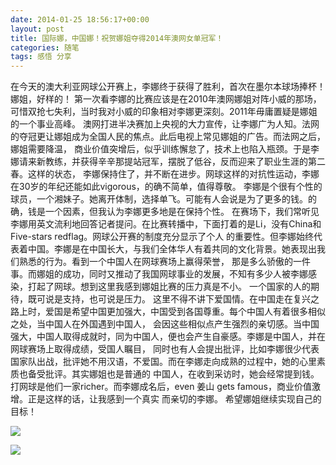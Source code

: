 ```yaml
---
date: 2014-01-25 18:56:17+00:00
layout: post
title: 国际娜，中国娜！祝贺娜姐夺得2014年澳网女单冠军！
categories: 随笔
tags: 感悟 分享 
---
```


  在今天的澳大利亚网球公开赛上，李娜终于获得了胜利，首次在墨尔本球场捧杯！娜姐，好样的！
  第一次看李娜的比赛应该是在2010年澳网娜姐对阵小威的那场，可惜双抢七失利，当时我对小威的印象相对李娜更深刻。2011年毋庸置疑是娜姐的一个事业高峰。
澳网打进半决赛加上央视的大力宣传，让李娜广为人知。法网的夺冠更让娜姐成为全国人民的焦点。此后电视上常见娜姐的广告。而法网之后，娜姐需要降温，
商业价值突增后，似乎训练懈怠了，技术上也陷入瓶颈。于是李娜请来新教练，并获得辛辛那提站冠军，摆脱了低谷，反而迎来了职业生涯的第二春。这样的状态，
李娜保持住了，并不断在进步。网球这样的对抗性运动，李娜在30岁的年纪还能如此vigorous，的确不简单，值得尊敬。
  李娜是个很有个性的球员，一个湘妹子。她离开体制，选择单飞。可能有人会说是为了更多的钱。的确，钱是一个因素，但我认为李娜更多地是在保持个性。
在赛场下，我们常听见李娜用英文流利地回答记者提问。在比赛转播中，下面打着的是Li，没有China和Five-stars redflag。网球公开赛的制度充分显示了个人
的重要性。但李娜始终代表着中国。李娜是在中国长大，与我们全体华人有着共同的文化背景。她表现出我们熟悉的行为。看到一个中国人在网球赛场上赢得荣誉，
那是多么骄傲的一件事。而娜姐的成功，同时又推动了我国网球事业的发展，不知有多少人被李娜感染，打起了网球。想到这里我感到娜姐比赛的压力真是不小。
一个国家的人的期待，既可说是支持，也可说是压力。
  这里不得不讲下爱国情。在中国走在复兴之路上时，爱国是希望中国更加强大，中国受到各国尊重。每个中国人有着很多相似之处，当中国人在外国遇到中国人，
会因这些相似点产生强烈的亲切感。当中国强大，中国人取得成就时，同为中国人，便也会产生自豪感。李娜是中国人，并在网球赛场上取得成绩，受国人瞩目，
同时也有人会提出批评，比如李娜很少代表国家队出战，批评她不用汉语，不爱国。而在李娜走向成熟的过程中，她的心里素质也备受批评。其实娜姐也是普通的
中国人，在收到采访时，她会经常提到钱。打网球是他们一家richer。而李娜成名后，even 姜山 gets famous，商业价值激增。正是这样的话，让我感到一个真实
而亲切的李娜。
  希望娜姐继续实现自己的目标！
  
![](https://raw2.github.com/xulihang/xulihang.github.io/master/album/lina2014/lina2.jpg)

![](https://raw2.github.com/xulihang/xulihang.github.io/master/album/lina2014/lina.jpg)